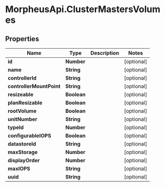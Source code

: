 # MorpheusApi.ClusterMastersVolumes

## Properties

Name | Type | Description | Notes
------------ | ------------- | ------------- | -------------
**id** | **Number** |  | [optional] 
**name** | **String** |  | [optional] 
**controllerId** | **String** |  | [optional] 
**controllerMountPoint** | **String** |  | [optional] 
**resizeable** | **Boolean** |  | [optional] 
**planResizable** | **Boolean** |  | [optional] 
**rootVolume** | **Boolean** |  | [optional] 
**unitNumber** | **String** |  | [optional] 
**typeId** | **Number** |  | [optional] 
**configurableIOPS** | **Boolean** |  | [optional] 
**datastoreId** | **String** |  | [optional] 
**maxStorage** | **Number** |  | [optional] 
**displayOrder** | **Number** |  | [optional] 
**maxIOPS** | **String** |  | [optional] 
**uuid** | **String** |  | [optional] 



